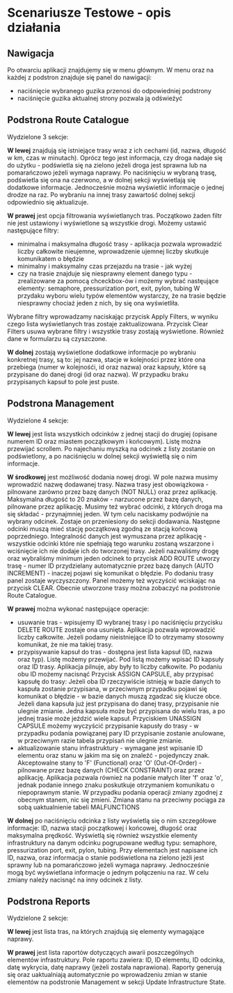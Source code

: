 # Scenariusze Testowe - opis działania

## Nawigacja
Po otwarciu aplikacji znajdujemy się w menu głównym.
W menu oraz na każdej z podstron znajduje się panel do nawigacji:
- naciśnięcie wybranego guzika przenosi do odpowiedniej podstrony
- naciśnięcie guzika aktualnej strony pozwala ją odświeżyć

## Podstrona Route Catalogue
Wydzielone 3 sekcje:

**W lewej** znajdują się istniejące trasy wraz z ich cechami (id, nazwa, długość w km, czas w minutach).
Oprócz tego jest informacja, czy droga nadaje się do użytku - podświetla się na zielono jeżeli droga
jest sprawna lub na pomarańczowo jeżeli wymaga naprawy.
Po naciśnięciu w wybraną trasę, podświetla się ona na czerwono, a w dolnej sekcji wyświetlają się dodatkowe informacje.
Jednocześnie można wyświetlić informacje o jednej drodze na raz. Po wybraniu na innej trasy zawartość dolnej sekcji
odpowiednio się aktualizuje.

**W prawej** jest opcja filtrowania wyświetlanych tras. Początkowo żaden filtr nie jest ustawiony i wyświetlone
są wszystkie drogi.
Możemy ustawić następujące filtry:
+ minimalna i maksymalna długość trasy - aplikacja pozwala wprowadzić liczby całkowite nieujemne, wprowadzenie ujemnej liczby skutkuje komunikatem o błędzie
+ minimalny i maksymalny czas przejazdu na trasie - jak wyżej
+ czy na trasie znajduje się niesprawny element danego typu - zrealizowane za pomocą chceckbox-ów i możemy wybrać nastęujące
elementy: semaphore, pressurization port, exit, pylon, tubing
W przydaku wyboru wielu typów elementów wystarczy, że na trasie będzie niesprawny chociaż jeden z nich, by się ona wyświetliła.

Wybrane filtry wprowadzamy naciskając przycisk Apply Filters, w wyniku czego lista wyświetlanych tras zostaje zaktualizowana.
Przycisk Clear Filters usuwa wybrane filtry i wszystkie trasy zostają wyświetlone. Również dane w formularzu są czyszczone.

**W dolnej** zostają wyświetlone dodatkowe informacje po wybraniu konkretnej trasy, są to:
jej nazwa, stacje w kolejności przez które ona przebiega (numer w kolejnośći, id oraz nazwa) oraz kapsuły, które są przypisane do danej drogi (id oraz nazwa).
W przypadku braku przypisanych kapsuł to pole jest puste.

## Podstrona Management
Wydzielone 4 sekcje:

**W lewej** jest lista wszystkich odcinków z jednej stacji do drugiej (opisane numerem ID oraz miastem początkowym i końcowym).
Listę można przewijać scrollem. Po najechaniu myszką na odcinek z listy zostanie on podświetlony, a po naciśnięciu w dolnej sekcji
wyświetlą się o nim informacje.

**W środkowej** jest możliwość dodania nowej drogi.
W pole nazwa musimy wprowadzić nazwę dodawanej trasy. Nazwa trasy jest obowiązkowa - pilnowane zarówno przez bazę danych (NOT NULL) oraz przez aplikację.
Maksymalna długość to 20 znaków - narzucone przez bazę danych, pilnowane przez aplikację.
Musimy też wybrać odcinki, z których droga ma się składać - przynajmniej jeden. W tym celu naciskamy podwójnie na wybrany odcinek.
Zostaje on przeniesiony do sekcji dodawania. Następne odcinki muszą mieć stację początkową zgodną ze stacją końcową poprzedniego.
Integralność danych jest wymuszana przez aplikację - wszystkie odcinki które nie spełniają tego warunku zostaną wszarzone i wciśnięcie ich
nie dodaje ich do tworzonej trasy. Jeżeli nazwaliśmy drogę oraz wybraliśmy minimum jeden odcinek to przycisk
ADD ROUTE utworzy trasę - numer ID przydzielany automatycznie przez bazę danych (AUTO INCREMENT) - inaczej pojawi się komunikat o błędzie.
Po dodaniu trasy panel zostaje wyczyszczony. Panel możemy też wyczyścić wciskając na przycisk CLEAR.
Obecnie utworzone trasy można zobaczyć na podstronie Route Catalogue.

**W prawej** można wykonać następujące operacje:
+ usuwanie tras - wpisujemy ID wybranej trasy i po naciśnięciu przycisku DELETE ROUTE zostaje ona usunięta.
Aplikacja pozwala wprowadzić liczby całkowite. Jeżeli podamy nieistniejące ID to otrzymamy stosowny komunikat, że nie ma takiej trasy.
+ przypisywanie kapsuł do tras - dostępna jest lista kapsuł (ID, nazwa oraz typ). Listę możemy przewijać. Pod listą możemy
wpisać ID kapsuły oraz ID trasy. Aplikacja pilnuje, aby były to liczby całkowite.
Po podaniu obu ID możemy nacisnąć Przycisk ASSIGN CAPSULE, aby przypisać kapsułę do trasy:
Jeżeli oba ID rzeczywiście istnieją w bazie danych to kaspuła zostanie przypisana,
w przeciwnym przypadku pojawi się komunikat o błędzie - w bazie danych muszą zgadzać się klucze obce.
Jeżeli dana kapsuła już jest przypisana do danej trasy, przypisanie nie ulegnie zmianie.
Jedna kapsuła może być przypisana do wielu tras, a po jednej trasie może jeździć wiele kapsuł.
Przyciskiem UNASSIGN CAPSULE możemy wyczyścić przypisanie kapusły do trasy - w przypadku podania powiązanej pary ID przypisanie
zostanie anulowane, w przeciwnym razie tabela przypisań nie ulegnie zmianie.
+ aktualizowanie stanu infrastruktury - wymagane jest wpisanie ID elementu oraz stanu w jakim ma się on znaleźć - pojedynczy znak.
Akceptowalne stany to 'F' (Functional) oraz 'O' (Out-Of-Order) - pilnowane przez bazę danych (CHECK CONSTRAINT) oraz przez aplikację.
Aplikacja pozwala również na podanie małych liter 'f' oraz 'o', jednak podanie innego znaku poskutkuje otrzymaniem komunikatu o niepoprawnym stanie.
W przypadku podania operacji zmiany zgodnej z obecnym stanem, nic się zmieni. Zmiana stanu na przeciwny pociąga za sobą uaktualnienie tabeli MALFUNCTIONS

**W dolnej** po naciśnięciu odcinka z listy wyświetlą się o nim szczegółowe informacje: ID, nazwa stacji początkowej i końcowej,
długość oraz maksymalna prędkość. Wyświetlą się również wszystkie elementy infrastruktury na danym odcinku pogrupowane według typu:
semaphore, pressurization port, exit, pylon, tubing. Przy elementach jest napisane ich ID, nazwa, oraz informacja o stanie podświetlona na zielono jeżli jest sprawny lub na pomarańczowo jeżeli wymaga naprawy. Jednocześnie mogą być wyświetlana informacje o jednym połączeniu na raz. W celu zmiany należy
nacisnąć na inny odcinek z listy.

## Podstrona Reports
Wydzielone 2 sekcje:

**W lewej** jest lista tras, na których znajdują się elementy wymagające naprawy.

**W prawej** jest lista raportów dotyczących awarii poszczególnych elementów infrastruktury. Pole raportu zawiera:
ID, ID elementu, ID odcinka, datę wykrycia, datę naprawy (jeżeli została naprawiona).
Raporty generują się oraz uaktualniają automatycznie po wprowadzeniu zmian w stanie elementów na podstronie Management w sekcji Update Infrastructure
State.